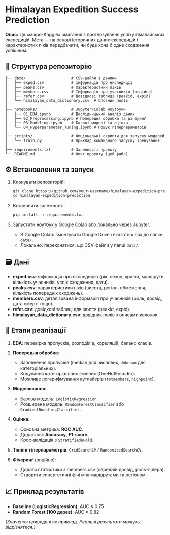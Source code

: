 # Himalayan Expedition Success Prediction

**Опис:**
Це «мікро-Kaggle» змагання з прогнозування успіху гімалайських експедицій. Мета — на основі історичних даних експедицій і характеристик піків передбачити, чи буде хоча б одне сходження успішним.

## 📂 Структура репозиторію

```
├── data/                    # CSV-файли з даними
│   ├── exped.csv            # Інформація про експедиції
│   ├── peaks.csv            # Характеристики піків
│   ├── members.csv          # Інформація про учасників (опційно)
│   ├── refer.csv            # Довідкові таблиці (peakid, expid)
│   └── himalayan_data_dictionary.csv  # Словник полів
│
├── notebooks/               # Jupyter/Colab ноутбуки
│   ├── 01_EDA.ipynb         # Дослідницький аналіз даних
│   ├── 02_Preprocessing.ipynb # Попередня обробка та фічеринґ
│   ├── 03_Modeling.ipynb    # Базові моделі та оцінка
│   └── 04_Hyperparameter_Tuning.ipynb # Пошук гіперпараметрів
│
├── scripts/                 # Опціональні скрипти для запуску моделей
│   └── train.py             # Приклад командного запуску тренування
│
├── requirements.txt         # Залежності проекту
└── README.md                # Опис проекту (цей файл)
```

## ⚙️ Встановлення та запуск

1. Клонувати репозиторій:

   ```bash
   git clone https://github.com/your-username/himalayan-expedition-prediction.git
   cd himalayan-expedition-prediction
   ```
2. Встановити залежності:

   ```bash
   pip install -r requirements.txt
   ```
3. Запустити ноутбук у Google Colab або локально через Jupyter:

   * В Google Colab: змонтувати Google Drive і вказати шлях до папки `data/`.
   * Локально: переконатися, що CSV-файли у папці `data/`.

## 🗃️ Дані

* **exped.csv**: інформація про експедицію (рік, сезон, країна, маршрути, кількість учасників, успіх сходження, дати).
* **peaks.csv**: характеристики піків (висота, регіон, обмеження, кількість попередніх сходжень).
* **members.csv**: деталізована інформація про учасників (роль, досвід, дата смерті тощо).
* **refer.csv**: довідкові таблиці для злиття (peakid, expid).
* **himalayan\_data\_dictionary.csv**: довідник полів з описами колонок.

## 🚀 Етапи реалізації

1. **EDA**: перевірка пропусків, розподілів, кореляцій, баланс класів.
2. **Попередня обробка**:

   * Заповнення пропусків (median для числових, `Unknown` для категоріальних).
   * Кодування категоріальних змінних (OneHotEncoder).
   * Можливе логарифмування аутлайєрів (`totmembers`, `highpoint`).
3. **Моделювання**:

   * Базова модель: `LogisticRegression`.
   * Розширена модель: `RandomForestClassifier` або `GradientBoostingClassifier`.
4. **Оцінка**:

   * Основна метрика: **ROC AUC**.
   * Додаткові: **Accuracy**, **F1-score**.
   * Крос-валідація з `StratifiedKFold`.
5. **Тюнінг гіперпараметрів**: `GridSearchCV` / `RandomizedSearchCV`.
6. **Фічеринґ** (опційно):

   * Додати статистики з members.csv (середній досвід, роль-лідера).
   * Створити синергетичні фічі між маршрутами та регіоном.

## 📈 Приклад результатів

* **Baseline (LogisticRegression)**: AUC ≈ 0.75
* **Random Forest (100 дерев)**: AUC ≈ 0.82

*(Значення приведені як приклад. Реальні результати можуть відрізнятися.)*


